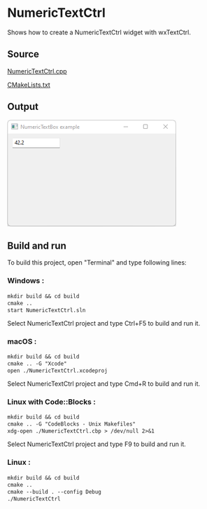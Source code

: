 # NumericTextCtrl

Shows how to create a NumericTextCtrl widget with wxTextCtrl.

## Source

[NumericTextCtrl.cpp](NumericTextCtrl.cpp)

[CMakeLists.txt](CMakeLists.txt)

## Output

![output](../../../docs/Pictures/NumericTextBox.png)

## Build and run

To build this project, open "Terminal" and type following lines:

### Windows :

``` shell
mkdir build && cd build
cmake .. 
start NumericTextCtrl.sln
```

Select NumericTextCtrl project and type Ctrl+F5 to build and run it.

### macOS :

``` shell
mkdir build && cd build
cmake .. -G "Xcode"
open ./NumericTextCtrl.xcodeproj
```

Select NumericTextCtrl project and type Cmd+R to build and run it.

### Linux with Code::Blocks :

``` shell
mkdir build && cd build
cmake .. -G "CodeBlocks - Unix Makefiles"
xdg-open ./NumericTextCtrl.cbp > /dev/null 2>&1
```

Select NumericTextCtrl project and type F9 to build and run it.

### Linux :

``` shell
mkdir build && cd build
cmake .. 
cmake --build . --config Debug
./NumericTextCtrl
```
